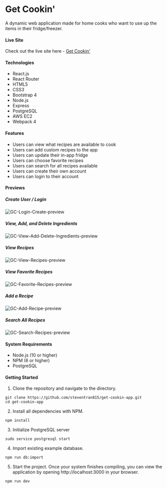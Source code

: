 # Get Cookin'
A dynamic web application made for home cooks who want to use up the items in their fridge/freezer.

#### Live Site
Check out the live site here - [Get Cookin'](https://get-cookin.steventrancodes.com)

#### Technologies
* React.js
* React Router
* HTML5
* CSS3
* Bootstrap 4
* Node.js
* Express
* PostgreSQL
* AWS EC2
* Webpack 4

#### Features
* Users can view what recipes are available to cook
* Users can add  custom recipes to the app
* Users can update their in-app fridge
* Users can choose favorite recipes
* Users can search for all recipes available
* Users can create their own account
* Users can login to their account

#### Previews

##### Create User / Login
![GC-Login-Create-preview](./server/public/images/readMeGifs/createAUser.gif)

##### View, Add, and Delete Ingredients
![GC-View-Add-Delete-Ingredients-preview](./server/public/images/readMeGifs/viewAddDeleteIngredients.gif)

##### View Recipes
![GC-View-Recipes-preview](./server/public/images/readMeGifs/viewARecipe.gif)

##### View Favorite Recipes
![GC-Favorite-Recipes-preview](./server/public/images/readMeGifs/viewFavorites.gif)

##### Add a Recipe
![GC-Add-Recipe-preview](./server/public/images/readMeGifs/addARecipe.gif)

##### Search All Recipes
![GC-Search-Recipes-preview](./server/public/images/readMeGifs/searchRecipes.gif)


#### System Requirements
* Node.js (10 or higher)
* NPM (6 or higher)
* PostgreSQL

#### Getting Started
1. Clone the repository and navigate to the directory.
```shell
git clone https://github.com/steventran815/get-cookin-app.git
cd get-cookin-app
```
2. Install all dependencies with NPM.
```shell
npm install
```
3. Initialize PostgreSQL server
```shell
sudo service postgresql start
```
4. Import existing example database.
```shell
npm run db:import
```
5. Start the project. Once your system finishes compiling, you can view the application by opening http://localhost:3000 in your browser.
```shell
npm run dev
```
